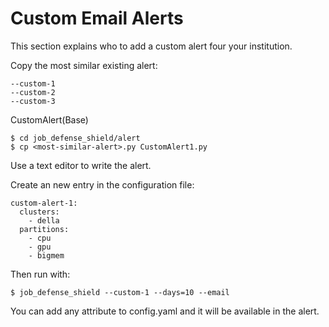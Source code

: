 # Custom Email Alerts

This section explains who to add a custom alert four your institution.

Copy the most similar existing alert:

```
--custom-1
--custom-2
--custom-3
```

CustomAlert(Base)

```
$ cd job_defense_shield/alert
$ cp <most-similar-alert>.py CustomAlert1.py
```

Use a text editor to write the alert.

Create an new entry in the configuration file:

```
custom-alert-1:
  clusters:
    - della
  partitions:
    - cpu
    - gpu
    - bigmem
```

Then run with:

```
$ job_defense_shield --custom-1 --days=10 --email
```

You can add any attribute to config.yaml and it will be available in the alert.
